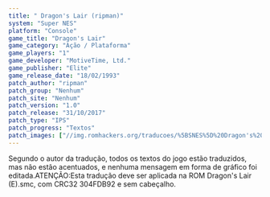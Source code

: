 ```yaml
---
title: " Dragon's Lair (ripman)"
system: "Super NES"
platform: "Console"
game_title: "Dragon's Lair"
game_category: "Ação / Plataforma"
game_players: "1"
game_developer: "MotiveTime, Ltd."
game_publisher: "Elite"
game_release_date: "18/02/1993"
patch_author: "ripman"
patch_group: "Nenhum"
patch_site: "Nenhum"
patch_version: "1.0"
patch_release: "31/10/2017"
patch_type: "IPS"
patch_progress: "Textos"
patch_images: ["//img.romhackers.org/traducoes/%5BSNES%5D%20Dragon's%20Lair%20-%20ripman%20-%201.png","//img.romhackers.org/traducoes/%5BSNES%5D%20Dragon's%20Lair%20-%20ripman%20-%202.png","//img.romhackers.org/traducoes/%5BSNES%5D%20Dragon's%20Lair%20-%20ripman%20-%203.png"]
---
```

Segundo o autor da tradução, todos os textos do jogo estão traduzidos, mas não estão acentuados, e nenhuma mensagem em forma de gráfico foi editada.ATENÇÃO:Esta tradução deve ser aplicada na ROM Dragon's Lair (E).smc, com CRC32 304FDB92 e sem cabeçalho.